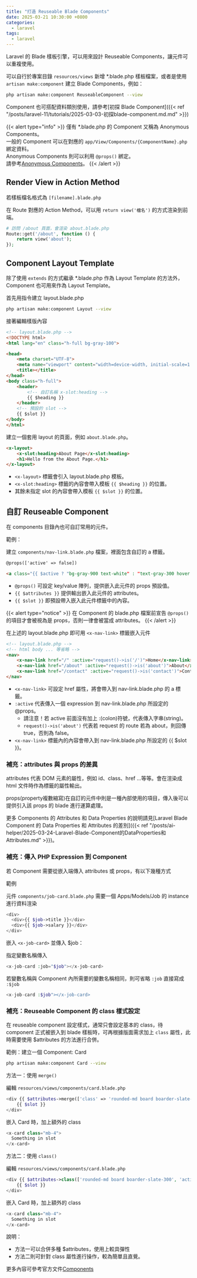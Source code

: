 ```yaml
---
title: "打造 Reuseable Blade Components"
date: 2025-03-21 10:30:00 +0800
categories: 
  - laravel
tags:
  - laravel
---
```


Laravel 的 Blade 樣板引擎，可以用來設計 Reuseable Components，讓元件可以重複使用。

可以自行於專案目錄 `resources/views` 新增 *.blade.php 樣板檔案，或者是使用 `artisan make:component` 建立 Blade Components，例如：

```bash
php artisan make:component ReuseableComponent --view
```

Component 也可搭配資料類別使用，請參考[初探 Blade Component]({{< ref "/posts/laravel-11/tutorials/2025-03-03-初探blade-component.md.md" >}})

{{< alert type="info" >}}
僅有 *.blade.php 的 Component 又稱為 Anonymous Components。  
一般的 Component 可以在對應的 `app/View/Components/{ComponentName}.php` 綁定資料。  
Anonymous Components 則可以利用 `@props()` 綁定。  
請參考[Anonymous Components](https://laravel.com/docs/12.x/blade#anonymous-components)。
{{< /alert >}}

## Render View in Action Method

若樣板檔名格式為 `[filename].blade.php`

在 Route 對應的 Action Method，可以用 `return view('檔名')` 的方式渲染到前端。

```php
# 訪問 /about 頁面，會渲染 about.blade.php
Route::get('/about', function () {
    return view('about');
});
```

## Component Layout Template

除了使用 `extends` 的方式繼承 *.blade.php 作為 Layout Template 的方法外，Component 也可用來作為 Layout Template。

首先用指令建立 layout.blade.php

```bash
php artisan make:component Layout --view
```

接著編輯樣版內容

```html
<!-- layout.blade.php -->
<!DOCTYPE html>
<html lang="en" class="h-full bg-gray-100">

<head>
    <meta charset="UTF-8">
    <meta name="viewport" content="width=device-width, initial-scale=1.0">
    <title></title>
</head>
<body class="h-full">
    <header>
        <!-- 自訂名稱 x-slot:heading -->
        {{ $heading }}
    </header>
    <!-- 預設的 slot -->
    {{ $slot }}
</body>
</html>
```

建立一個套用 layout 的頁面，例如 `about.blade.php`。

```html
<x-layout>
    <x-slot:heading>About Page</x-slot:heading>
    <h1>Hello from the About Page.</h1>
</x-layout>
```

- `<x-layout>` 標籤會引入 layout.blade.php 模板。
- `<x-slot:heading>` 標籤的內容會帶入模板 `{{ $heading }}` 的位置。
- 其餘未指定 slot 的內容會帶入模板 `{{ $slot }}` 的位置。

## 自訂 Reuseable Component

在 components 目錄內也可自訂常用的元件。

範例：

建立 `components/nav-link.blade.php` 檔案，裡面包含自訂的 a 標籤。

```html
@props(['active' => false])

<a class="{{ $active ? "bg-gray-900 text-white" : "text-gray-300 hover:bg-gray-700 hover:text-white" }} rounded-md px-3 py-2 text-sm font-medium" aria-current="{{ $active ? 'page' : 'false'}}" {{ $attributes }}>{{ $slot }}</a>
```

- `@props()` 可設定 key/value 陣列，提供嵌入此元件的 props 預設值。
- `{{ $attributes }}` 提供輸出嵌入此元件的 attributes。
- `{{ $slot }}` 即預設帶入嵌入此元件標籤中的內容。

{{< alert type="notice" >}}
在 Component 的 blade.php 檔案前宣告 `@props()` 的項目才會被視為是 props，否則一律會被當成 attributes。
{{< /alert >}}

在上述的 layout.blade.php 即可用 `<x-nav-link>` 標籤嵌入元件

```html
<!-- layout.blade.php -->
<!-- html body ... 等省略 -->
<nav>
    <x-nav-link href="/" :active="request()->is('/')">Home</x-nav-link>
    <x-nav-link href="/about" :active="request()->is('about')">About</x-nav-link>
    <x-nav-link href="/contact" :active="request()->is('contact')">Contact</x-nav-link>
</nav>
```

- `<x-nav-link>` 可設定 href 屬性，將會帶入到 nav-link.blade.php 的 a 標籤。
- `:active` 代表傳入一個 expression 到 nav-link.blade.php 所設定的 @props。
  - 請注意！若 active 前面沒有加上 :(colon)符號，代表傳入字串(string)。
  - `request()->is('about')` 代表若 request 的 route 若為 about，則回傳 true，否則為 false。
- `<x-nav-link>` 標籤內的內容會帶入到 nav-link.blade.php 所設定的 {{ $slot }}。

### 補充：attributes 與 props 的差異

attributes 代表 DOM 元素的屬性，例如 id、class、href ...等等。會在渲染成 html 文件時作為標籤的屬性輸出。

props(property複數縮寫)在自訂的元件中則是一種內部使用的項目，傳入後可以提供引入該 props 的 blade 進行運算處理。

更多 Components 的 Attributes 和 Data Properties 的說明請見[Laravel Blade Component 的 Data Properties 和 Attributes 的差別]({{< ref "/posts/ai-helper/2025-03-24-Laravel-Blade-Component的DataProperties和Attributes.md" >}})。

### 補充：傳入 PHP Expression 到 Component

若 Component 需要從嵌入端傳入 attributes 或 props，有以下幾種方式

範例

元件 `components/job-card.blade.php` 需要一個 Apps/Models/Job 的 instance 進行資料渲染

```php
<div>
  <div>{{ $job->title }}</div>
  <div>{{ $job->salary }}</div>
</div>
```

嵌入 `<x-job-card>` 並傳入 $job：

指定變數名稱傳入

```php
<x-job-card :job="$job"></x-job-card>
```

若變數名稱與 Component 內所需要的變數名稱相同，則可省略 `:job` 直接寫成 `:$job`

```php
<x-job-card :$job"></x-job-card>
```

### 補充：Reuseable Component 的 class 樣式設定

在 reuseable component 設定樣式，通常只會設定基本的 class，待 component 正式被嵌入到 blade 樣板時，可再根據版面需求加上 `class` 屬性，此時需要使用 $attributes 的方法進行合併。

範例：建立一個 Component: Card

```bash
php artisan make:component Card --view
```

方法一：使用 `merge()`

編輯 `resources/views/components/card.blade.php`

```php
<div {{ $attributes->merge(['class' => 'rounded-md board boarder-slate-300']) }}>
    {{ $slot }}
</div>
```

嵌入 Card 時，加上額外的 class

```php
<x-card class="mb-4">
  Something in slot
</x-card>
```

方法二：使用 `class()`

編輯 `resources/views/components/card.blade.php`

```php
<div {{ $attributes->class(['rounded-md board boarder-slate-300', 'actived' => $actived]) }}>
    {{ $slot }}
</div>
```

嵌入 Card 時，加上額外的 class

```php
<x-card class="mb-4">
  Something in slot
</x-card>
```

說明：

- 方法一可以合併多種 $attributes，使用上較具彈性
- 方法二則可針對 class 屬性進行操作，較為簡單且直覺。

更多內容可參考官方文件[Components](http://laravel.com/docs/12.x/blade#components)

